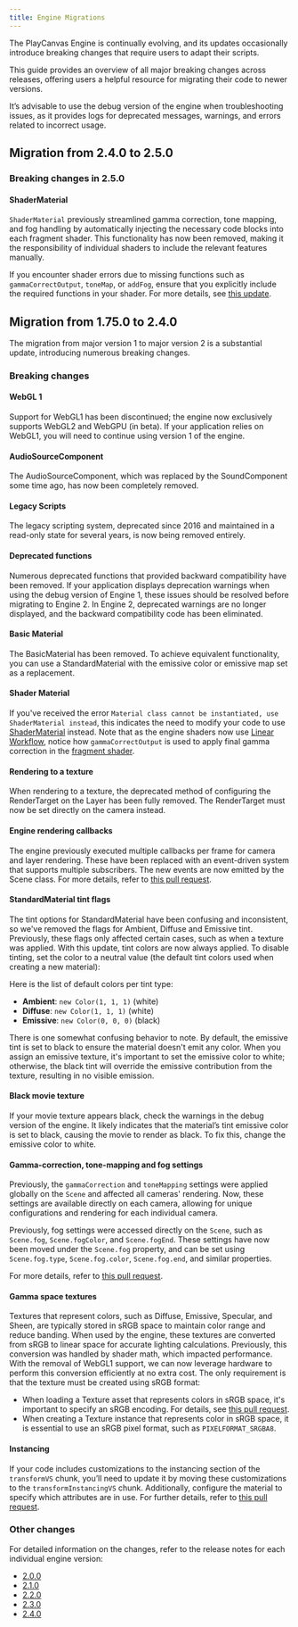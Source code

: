 ```yaml
---
title: Engine Migrations
---
```


The PlayCanvas Engine is continually evolving, and its updates occasionally introduce breaking changes that require users to adapt their scripts.

This guide provides an overview of all major breaking changes across releases, offering users a helpful resource for migrating their code to newer versions.

It’s advisable to use the debug version of the engine when troubleshooting issues, as it provides logs for deprecated messages, warnings, and errors related to incorrect usage.

## Migration from 2.4.0 to 2.5.0

### Breaking changes in 2.5.0

#### ShaderMaterial

`ShaderMaterial` previously streamlined gamma correction, tone mapping, and fog handling by automatically injecting the necessary code blocks into each fragment shader. This functionality has now been removed, making it the responsibility of individual shaders to include the relevant features manually.

If you encounter shader errors due to missing functions such as `gammaCorrectOutput`, `toneMap`, or `addFog`, ensure that you explicitly include the required functions in your shader. For more details, see [this update](https://github.com/playcanvas/engine/pull/7331).

## Migration from 1.75.0 to 2.4.0

The migration from major version 1 to major version 2 is a substantial update, introducing numerous breaking changes.

### Breaking changes

#### WebGL 1

Support for WebGL1 has been discontinued; the engine now exclusively supports WebGL2 and WebGPU (in beta). If your application relies on WebGL1, you will need to continue using version 1 of the engine.

#### AudioSourceComponent

The AudioSourceComponent, which was replaced by the SoundComponent some time ago, has now been completely removed.

#### Legacy Scripts

The legacy scripting system, deprecated since 2016 and maintained in a read-only state for several years, is now being removed entirely.

#### Deprecated functions

Numerous deprecated functions that provided backward compatibility have been removed. If your application displays deprecation warnings when using the debug version of Engine 1, these issues should be resolved before migrating to Engine 2. In Engine 2, deprecated warnings are no longer displayed, and the backward compatibility code has been eliminated.

#### Basic Material

The BasicMaterial has been removed. To achieve equivalent functionality, you can use a StandardMaterial with the emissive color or emissive map set as a replacement.

#### Shader Material

If you've received the error `Material class cannot be instantiated, use ShaderMaterial instead`, this indicates the need to modify your code to use [ShaderMaterial][1] instead. Note that as the engine shaders now use [Linear Workflow][2], notice how `gammaCorrectOutput` is used to apply final gamma correction in the [fragment shader][3].

#### Rendering to a texture

When rendering to a texture, the deprecated method of configuring the RenderTarget on the Layer has been fully removed. The RenderTarget must now be set directly on the camera instead.

#### Engine rendering callbacks

The engine previously executed multiple callbacks per frame for camera and layer rendering. These have been replaced with an event-driven system that supports multiple subscribers. The new events are now emitted by the Scene class. For more details, refer to [this pull request](https://github.com/playcanvas/engine/pull/7156).

#### StandardMaterial tint flags

The tint options for StandardMaterial have been confusing and inconsistent, so we've removed the flags for Ambient, Diffuse and Emissive tint. Previously, these flags only affected certain cases, such as when a texture was applied. With this update, tint colors are now always applied. To disable tinting, set the color to a neutral value (the default tint colors used when creating a new material):

Here is the list of default colors per tint type:

* **Ambient**: `new Color(1, 1, 1)` (white)
* **Diffuse**: `new Color(1, 1, 1)` (white)
* **Emissive**: `new Color(0, 0, 0)` (black)

There is one somewhat confusing behavior to note. By default, the emissive tint is set to black to ensure the material doesn't emit any color. When you assign an emissive texture, it's important to set the emissive color to white; otherwise, the black tint will override the emissive contribution from the texture, resulting in no visible emission.

#### Black movie texture

If your movie texture appears black, check the warnings in the debug version of the engine. It likely indicates that the material’s tint emissive color is set to black, causing the movie to render as black. To fix this, change the emissive color to white.

#### Gamma-correction, tone-mapping and fog settings

Previously, the `gammaCorrection` and `toneMapping` settings were applied globally on the `Scene` and affected all cameras' rendering. Now, these settings are available directly on each camera, allowing for unique configurations and rendering for each individual camera.

Previously, fog settings were accessed directly on the `Scene`, such as `Scene.fog`, `Scene.fogColor`, and `Scene.fogEnd`. These settings have now been moved under the `Scene.fog` property, and can be set using `Scene.fog.type`, `Scene.fog.color`, `Scene.fog.end`, and similar properties.

For more details, refer to [this pull request](https://github.com/playcanvas/engine/pull/7101).

#### Gamma space textures

Textures that represent colors, such as Diffuse, Emissive, Specular, and Sheen, are typically stored in sRGB space to maintain color range and reduce banding. When used by the engine, these textures are converted from sRGB to linear space for accurate lighting calculations. Previously, this conversion was handled by shader math, which impacted performance. With the removal of WebGL1 support, we can now leverage hardware to perform this conversion efficiently at no extra cost. The only requirement is that the texture must be created using sRGB format:

* When loading a Texture asset that represents colors in sRGB space, it's important to specify an sRGB encoding. For details, see [this pull request](https://github.com/playcanvas/engine/pull/6739).
* When creating a Texture instance that represents color in sRGB space, it is essential to use an sRGB pixel format, such as `PIXELFORMAT_SRGBA8`.

#### Instancing

If your code includes customizations to the instancing section of the `transformVS` chunk, you’ll need to update it by moving these customizations to the `transformInstancingVS` chunk. Additionally, configure the material to specify which attributes are in use. For further details, refer to [this pull request](https://github.com/playcanvas/engine/pull/6867).

### Other changes

For detailed information on the changes, refer to the release notes for each individual engine version:

* [2.0.0](https://github.com/playcanvas/engine/releases/tag/v2.0.0)
* [2.1.0](https://github.com/playcanvas/engine/releases/tag/v2.1.0)
* [2.2.0](https://github.com/playcanvas/engine/releases/tag/v2.2.0)
* [2.3.0](https://github.com/playcanvas/engine/releases/tag/v2.3.0)
* [2.4.0](https://github.com/playcanvas/engine/releases/tag/v2.4.0)

[1]: /user-manual/graphics/shaders/
[2]: /user-manual/graphics/linear-workflow/
[3]: /user-manual/graphics/shaders/#fragment-shader

